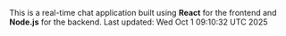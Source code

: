 This is a real-time chat application built using **React** for the frontend and **Node.js** for the backend.
Last updated: Wed Oct  1 09:10:32 UTC 2025
